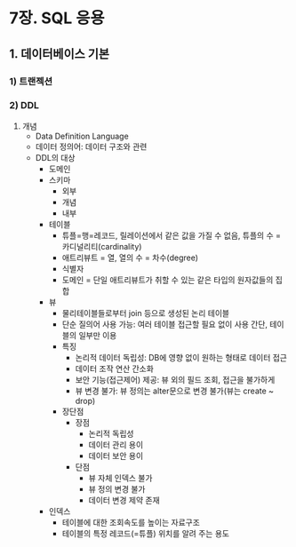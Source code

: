﻿# 7장. SQL 응용
## 1. 데이터베이스 기본
### 1) 트랜젝션
### 2) DDL
1. 개념
	- Data Definition Language
	- 데이터 정의어: 데이터 구조와 관련
	- DDL의 대상
		- 도메인
		- 스키마
			- 외부
			- 개념
			- 내부
		- 테이블
			- 튜플=행=레코드, 릴레이션에서 같은 값을 가질 수 없음, 튜플의 수 = 카디널리티(cardinality)
			- 애트리뷰트 = 열, 열의 수 = 차수(degree)
			- 식별자
			- 도메인 = 단일 애트리뷰트가 취할 수 있는 같은 타입의 원자값들의 집합
		- 뷰
			- 물리테이블들로부터 join 등으로 생성된 논리 테이블
			- 단순 질의어 사용 가능: 여러 테이블 접근할 필요 없이 사용 간단, 테이블의 일부만 이용
			- 특징
				- 논리적 데이터 독립성: DB에 영향 없이 원하는 형태로 데이터 접근
				- 데이터 조작 연산 간소화
				- 보안 기능(접근제어) 제공: 뷰 외의 필드 조회, 접근을 불가하게
				- 뷰 변경 불가:  뷰 정의는 alter문으로 변경 불가(뷰는 create ~ drop)
			- 장단점
				- 장점
					- 논리적 독립성
					- 데이터 관리 용이
					- 데이터 보안 용이
				- 단점
					- 뷰 자체 인덱스 불가
					- 뷰 정의 변경 불가
					- 데이터 변경 제약 존재
		- 인덱스
			- 테이블에 대한 조회속도를 높이는 자료구조
			- 테이블의 특정 레코드(=튜플) 위치를 알려 주는 용도
